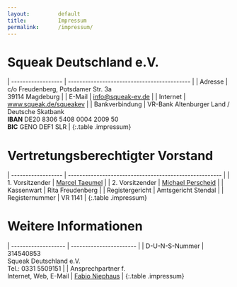 ```yaml
---
layout:         default
title:          Impressum
permalink:      /impressum/
---
```


# Squeak Deutschland e.V.

| ------------------ | ------------------------------------------- |
| Adresse            | c/o Freudenberg, Potsdamer Str. 3a<br>39114 Magdeburg   |
| E-Mail             | info@squeak-ev.de                           |
| Internet           | www.squeak.de/squeakev                            |
| Bankverbindung     | VR-Bank Altenburger Land / Deutsche Skatbank<br>**IBAN** DE20 8306 5408 0004 2009 50<br>**BIC** GENO DEF1 SLR  |
{:.table .impressum}


# Vertretungsberechtigter Vorstand

| ------------------ | ------------------------------------------------------ |
| 1. Vorsitzender    | [Marcel Taeumel](http://www.taeumel.eu)                |
| 2. Vorsitzender    | [Michael Perscheid](http://www.michaelperscheid.de)    |
| Kassenwart         | Rita Freudenberg                            |
| Registergericht    | Amtsgericht Stendal                         |
| Registernummer     | VR 1141                                     |
{:.table .impressum}

# Weitere Informationen

| ------------------- | ----------------------- |
| D-U-N-S-Nummer      | 314540853<br>Squeak Deutschland e.V.<br>Tel.: 0331 5509151 |
| Ansprechpartner f.<br>Internet, Web, E-Mail | [Fabio Niephaus](https://fniephaus.com/) |
{:.table .impressum}
